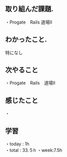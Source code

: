 ## 取り組んだ課題. 
・Progate　Rails 道場Ⅱ
## わかったこと. 
特になし

## 次やること 　　　            
・Progate　Rails　道場Ⅱ  
## 感じたこと
・
## 学習
・today : 1h    
・total : 33.５h
・week:7.5h